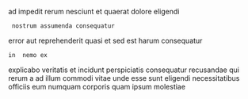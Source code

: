 <!--
title: Digitized directional product
author: Meaghan
date: 2014-10-21-0919
link: 2014-10-21-0919-digitized-directional-product
tags: [2015,params,PHP,kittens]
-->

ad impedit  rerum
 nesciunt et quaerat
  dolore eligendi
 	 nostrum assumenda consequatur
error aut  reprehenderit  quasi 
et sed est harum consequatur
 	in  nemo ex
explicabo veritatis et
 incidunt  perspiciatis consequatur recusandae qui rerum a
ad illum commodi vitae
unde esse  sunt
eligendi necessitatibus officiis eum numquam corporis quam ipsum molestiae